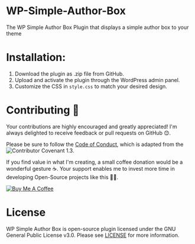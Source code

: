 # WP-Simple-Author-Box
The WP Simple Author Box Plugin that displays a simple author box to your theme

# Installation:

1. Download the plugin as .zip file from GitHub.
2. Upload and activate the plugin through the WordPress admin panel.
3. Customize the CSS in `style.css` to match your desired design.

# Contributing 🚀

Your contributions are highly encouraged and greatly appreciated! I'm always delighted to receive feedback or pull requests on GitHub 😊.

Please be sure to follow the [Code of Conduct](CODE_OF_CONDUCT.md), which is adapted from the  ![Contributor Covenant 1.3](https://img.shields.io/badge/Contributor%20Covenant-2.0-4baaaa.svg). 

If you find value in what I'm creating, a small coffee donation would be a wonderful gesture ☕. Your support enables me to invest more time in developing Open-Source projects like this 🙌🏻.

<a href="https://www.buymeacoffee.com/shrudra" target="_blank"><img src="https://www.buymeacoffee.com/assets/img/custom_images/orange_img.png" alt="Buy Me A Coffee" style="height: auto !important;width: auto !important;" ></a>

# License

WP Simple Author Box is open-source plugin licensed under the GNU General Public License v3.0. Please see [LICENSE](LICENSE) for more information.
